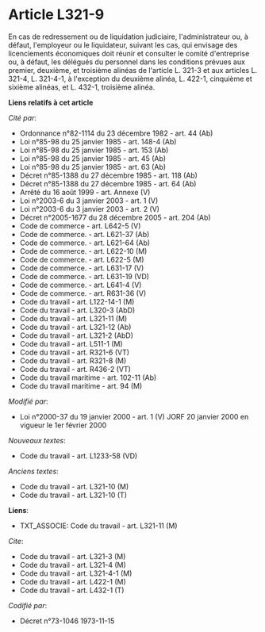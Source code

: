 # Article L321-9

En cas de redressement ou de liquidation judiciaire, l'administrateur ou, à défaut, l'employeur ou le liquidateur, suivant
les cas, qui envisage des licenciements économiques doit réunir et consulter le comité d'entreprise ou, à défaut, les
délégués du personnel dans les conditions prévues aux premier, deuxième, et troisième alinéas de l'article L. 321-3 et aux
articles L. 321-4, L. 321-4-1, à l'exception du deuxième alinéa, L. 422-1, cinquième et sixième alinéas, et L. 432-1,
troisième alinéa.

**Liens relatifs à cet article**

_Cité par_:

  - Ordonnance n°82-1114 du 23 décembre 1982 - art. 44 (Ab)
  - Loi n°85-98 du 25 janvier 1985 - art. 148-4 (Ab)
  - Loi n°85-98 du 25 janvier 1985 - art. 153 (Ab)
  - Loi n°85-98 du 25 janvier 1985 - art. 45 (Ab)
  - Loi n°85-98 du 25 janvier 1985 - art. 63 (Ab)
  - Décret n°85-1388 du 27 décembre 1985 - art. 118 (Ab)
  - Décret n°85-1388 du 27 décembre 1985 - art. 64 (Ab)
  - Arrêté du 16 août 1999 - art. Annexe (V)
  - Loi n°2003-6 du 3 janvier 2003 - art. 1 (V)
  - Loi n°2003-6 du 3 janvier 2003 - art. 2 (V)
  - Décret n°2005-1677 du 28 décembre 2005 - art. 204 (Ab)
  - Code de commerce - art. L642-5 (V)
  - Code de commerce. - art. L621-37 (Ab)
  - Code de commerce. - art. L621-64 (Ab)
  - Code de commerce. - art. L622-10 (M)
  - Code de commerce. - art. L622-5 (M)
  - Code de commerce. - art. L631-17 (V)
  - Code de commerce. - art. L631-19 (VD)
  - Code de commerce. - art. L641-4 (V)
  - Code de commerce. - art. R631-36 (V)
  - Code du travail - art. L122-14-1 (M)
  - Code du travail - art. L320-3 (AbD)
  - Code du travail - art. L321-11 (M)
  - Code du travail - art. L321-12 (Ab)
  - Code du travail - art. L321-2 (AbD)
  - Code du travail - art. L511-1 (M)
  - Code du travail - art. R321-6 (VT)
  - Code du travail - art. R321-8 (M)
  - Code du travail - art. R436-2 (VT)
  - Code du travail maritime - art. 102-11 (Ab)
  - Code du travail maritime - art. 94 (M)

_Modifié par_:

  - Loi n°2000-37 du 19 janvier 2000 - art. 1 (V) JORF 20 janvier 2000 en vigueur le 1er février 2000

_Nouveaux textes_:

  - Code du travail - art. L1233-58 (VD)

_Anciens textes_:

  - Code du travail - art. L321-10 (M)
  - Code du travail - art. L321-10 (T)

**Liens**:

  - TXT_ASSOCIE: Code du travail - art. L321-11 (M)

_Cite_:

  - Code du travail - art. L321-3 (M)
  - Code du travail - art. L321-4 (M)
  - Code du travail - art. L321-4-1 (M)
  - Code du travail - art. L422-1 (M)
  - Code du travail - art. L432-1 (T)

_Codifié par_:

  - Décret n°73-1046 1973-11-15
